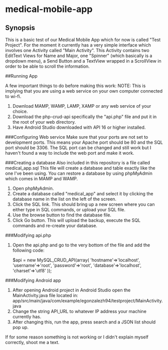 # medical-mobile-app

## Synopsis

This is a basic test of our Medical Mobile App which for now is called "Test Project".
For the moment it currently has a very simple interface which involves one Activity called "Main Activity".
This Activity contains two EditText Views for Name and Major, one "Spinner" (which basically is a dropdown menu), a Send Button and a TextView wrapped in a ScrollView in order to be able to scroll the information.

##Running App

A few important things to do before making this work:
NOTE: This is implying that you are using a web service on your own computer connected to wi-fi.

1. Download MAMP, WAMP, LAMP, XAMP or any web service of your choice.
2. Download the php-crud-api specifically the "api.php" file and put it in the root of your web directory.
3. Have Android Studio downloaded with API 16 or higher installed.

###Configuring Web service
Make sure that your ports are not set to development ports.
This means your Apache port should be 80 and the SQL port should be 3306.
The SQL port can be changed and still work but I haven't found a way to include the web port and make it work.

###Creating a database
Also included in this repository is a file called medical_app.sql
This file will create a database and table exactly like the one I've been using.
You can restore a database by using phpMyAdmin which comes in MAMP and WAMP.

1. Open phpMyAdmin.
2. Create a database called "medical_app" and select it by clicking the database name in the list on the left of the screen.
3. Click the SQL link. This should bring up a new screen where you can either type in SQL commands, or upload your SQL file.
5. Use the browse button to find the database file.
6. Click Go button. This will upload the backup, execute the SQL commands and re-create your database.


###Modifying api.php
1. Open the api.php and go to the very bottom of the file and add the following code:


    $api = new MySQL_CRUD_API(array(
    'hostname'=>'localhost',
    'username'=>'root',
    'password'=>'root',
    'database'=>'localhost',
    'charset'=>'utf8'
    ));

###Modifying Android app
1. After opening Android project in Android Studio open the MainActivity.java file located in:
app/src/main/java/com/example/egonzalezh94/testproject/MainActivity.java
2. Change the string API_URL to whatever IP address your machine currently has.
3. After changing this, run the app, press search and a JSON list should pop up.


If for some reason something is not working or I didn't explain myself correctly, shoot me a text.



